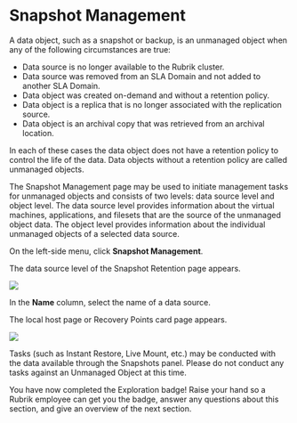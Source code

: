 # Snapshot Management

A data object, such as a snapshot or backup, is an unmanaged object when any of the following circumstances are true:

* Data source is no longer available to the Rubrik cluster.
* Data source was removed from an SLA Domain and not added to another SLA Domain.
* Data object was created on-demand and without a retention policy.
* Data object is a replica that is no longer associated with the replication source.
* Data object is an archival copy that was retrieved from an archival location.

In each of these cases the data object does not have a retention policy to control the life of the data. Data objects without a retention policy are called unmanaged objects.

The Snapshot Management page may be used to initiate management tasks for unmanaged objects and consists of two levels: data source level and object level. The data source level provides information about the virtual machines, applications, and filesets that are the source of the unmanaged object data. The object level provides information about the individual unmanaged objects of a selected data source.

On the left-side menu, click **Snapshot Management**.

   The data source level of the Snapshot Retention page appears.

![](https://lh5.googleusercontent.com/4PBOLT7RNTsExSxCBH9n4g1FkmwYTL6V4ILD0k1yW9bRsPiTL1g0g2QHjG0bhbNCNlK69N_Pfbe__q5KmIu8X5gZIuCFzmNhmQfqclWr59gI34_RoraFy04uvJPAJ6uYP4ZEL7i7)

In the **Name** column, select the name of a data source.

   The local host page or Recovery Points card page appears.

![](https://lh6.googleusercontent.com/yxUP4qMEqe0kr5TpLIzB86wk-4QJuqYR6RQqdcJ7dv_foo8kjrQKTQS1zP_tgHyg89sqp2aKFABWKi2Gg55LLijdHgTv5BD0ynyLSz4pcKLG46ogWeS_t5XfDzyXZlCRJ6rE3PEW)

Tasks \(such as Instant Restore, Live Mount, etc.\) may be conducted with the data available through the Snapshots panel. Please do not conduct any tasks against an Unmanaged Object at this time.

You have now completed the Exploration badge! Raise your hand so a Rubrik employee can get you the badge, answer any questions about this section, and give an overview of the next section.

